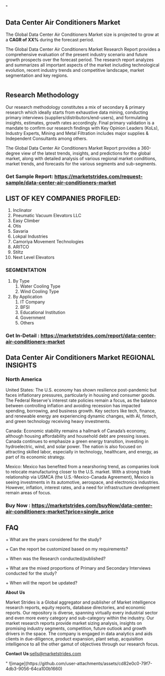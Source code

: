 "<h2>Data Center Air Conditioners Market</h2>
<p>The Global Data Center Air Conditioners Market size is projected to grow at a <strong>CAGR of XX%</strong> during the forecast period.</p>
<p>The Global Data Center Air Conditioners Market Research Report provides a comprehensive evaluation of the present industry scenario and future growth prospects over the forecast period. The research report analyzes and summarizes all important aspects of the market including technological evolution, recent industry trends and competitive landscape, market segmentation and key regions.</p>
<p><img style=""width: 100%;"" src=""https://marketstrides.com//uploads/images/marketstrides-051.png"" alt=""Data Center Air Conditioners Market Report Analysis"" /></p>
<h2>Research Methodology</h2>
<p>Our research methodology constitutes a mix of secondary &amp; primary research which ideally starts from exhaustive data mining, conducting primary interviews (suppliers/distributors/end-users), and formulating insights, estimates, growth rates accordingly. Final primary validation is a mandate to confirm our research findings with Key Opinion Leaders (KoLs), Industry Experts, Mining and Metal Filtration includes major supplies &amp; Independent Consultants among others.</p>
<p>The Global Data Center Air Conditioners Market Report provides a 360-degree view of the latest trends, insights, and predictions for the global market, along with detailed analysis of various regional market conditions, market trends, and forecasts for the various segments and sub-segments.</p>
<h3><strong>Get Sample Report: <a href=
https://marketstrides.com/request-sample/data-center-air-conditioners-market>https://marketstrides.com/request-sample/data-center-air-conditioners-market</a></strong></h3>
<h2>LIST OF KEY COMPANIES PROFILED:</h2>
<p><ol><li>Inclinator</li><li>Pneumatic Vacuum Elevators LLC</li><li>Easy Climber</li><li>Otis</li><li>Savaria</li><li>Lokpal Industries</li><li>Camoriya Movement Technologies</li><li>ARITCO</li><li>Stiltz</li><li>Next Level Elevators</li></ol></p>
<h3>SEGMENTATION</h3>
<p><ol><li>By Type<ol><li>Water Cooling Type</li><li>Wind Cooling Type</li></ol></li><li>By Application<ol><li>IT Company</li><li>BFSI</li><li>Educational Institution</li><li>Government</li><li>Others</li></ol></li></ol></p>
<h3><strong>Get In-Detail : <a href=https://marketstrides.com/report/data-center-air-conditioners-market>https://marketstrides.com/report/data-center-air-conditioners-market</a></strong></h3>
<h2>Data Center Air Conditioners Market REGIONAL INSIGHTS</h2>
<h3>North America</h3>
<p>United States: The U.S. economy has shown resilience post-pandemic but faces inflationary pressures, particularly in housing and consumer goods. The Federal Reserve's interest rate policies remain a focus, as the balance between controlling inflation and avoiding recession has impacted spending, borrowing, and business growth. Key sectors like tech, finance, and renewable energy are experiencing dynamic changes, with AI, fintech, and green technology receiving heavy investments.</p>
<p>Canada: Economic stability remains a hallmark of Canada’s economy, although housing affordability and household debt are pressing issues. Canada continues to emphasize a green energy transition, investing in hydroelectric, wind, and solar power. The nation is also focused on attracting skilled labor, especially in technology, healthcare, and energy, as part of its economic strategy.</p>
<p>Mexico: Mexico has benefited from a nearshoring trend, as companies look to relocate manufacturing closer to the U.S. market. With a strong trade relationship via USMCA (the U.S.-Mexico-Canada Agreement), Mexico is seeing investments in its automotive, aerospace, and electronics industries. However, inflation, interest rates, and a need for infrastructure development remain areas of focus.</p>
<h3><strong>Buy Now : <a href=https://marketstrides.com/buyNow/data-center-air-conditioners-market?price=single_price>https://marketstrides.com/buyNow/data-center-air-conditioners-market?price=single_price</a></strong></h3>
<h2>FAQ</h2>
<p>+ What are the years considered for the study?</p>
<p>+ Can the report be customized based on my requirements?</p>
<p>+ When was the Research conducted/published?</p>
<p>+ What are the mixed proportions of Primary and Secondary Interviews conducted for the study?</p>
<p>+ When will the report be updated?</p>
<p>𝐀𝐛𝐨𝐮𝐭 𝐔𝐬</p>
<p>Market Strides is a Global aggregator and publisher of Market intelligence research reports, equity reports, database directories, and economic reports. Our repository is diverse, spanning virtually every industrial sector and even more every category and sub-category within the industry. Our market research reports provide market sizing analysis, insights on promising industry segments, competition, future outlook and growth drivers in the space. The company is engaged in data analytics and aids clients in due-diligence, product expansion, plant setup, acquisition intelligence to all the other gamut of objectives through our research focus.</p>
<p>𝐂𝐨𝐧𝐭𝐚𝐜𝐭 𝐔𝐬:<a href=mailto:sells@marketstrides.com>sells@marketstrides.com</a></p>"
![image](https://github.com/user-attachments/assets/cd82e0c0-79f7-4db3-9056-64ca100b1660)
